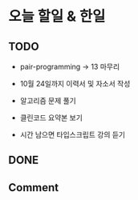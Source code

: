 # 오늘 할일 & 한일

## TODO

- pair-programming -> 13 마무리

- 10월 24일까지 이력서 및 자소서 작성

- 알고리즘 문제 풀기

- 클린코드 요약본 보기

- 시간 남으면 타입스크립트 강의 듣기

## DONE

## Comment
